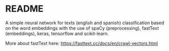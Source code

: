 # README

A simple neural network for texts (english and spanish) classification based on the word embeddings with the use of spaCy (preprocessing), fastText (embeddings), keras, tensorflow and scikit-learn.

More about fastText here: https://fasttext.cc/docs/en/crawl-vectors.html
